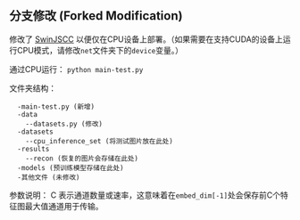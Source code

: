 ## 分支修改 (Forked Modification)
修改了 [SwinJSCC](https://github.com/semcomm/SwinJSCC) 以便仅在CPU设备上部署。（如果需要在支持CUDA的设备上运行CPU模式，请修改```net```文件夹下的```device```变量。）

通过CPU运行： ```python main-test.py```

文件夹结构：
```
  -main-test.py (新增)
  -data
    --datasets.py (修改)
  -datasets
    --cpu_inference_set (将测试图片放在此处)
  -results
    --recon (恢复的图片会存储在此处)
  -models (预训练模型存储在此处)
  -其他文件 (未修改)
```

参数说明： C 表示通道数量或速率，这意味着在```embed_dim[-1]```处会保存前C个特征图最大值通道用于传输。
